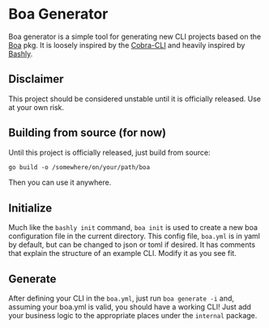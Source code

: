 # Boa Generator

Boa generator is a simple tool for generating new CLI projects based on the
[Boa](https://github.com/j2udev/boa) pkg. It is loosely inspired by the
[Cobra-CLI](https://github.com/spf13/cobra-cli/tree/main) and heavily inspired
by [Bashly](https://github.com/DannyBen/bashly).

## Disclaimer

This project should be considered unstable until it is officially released. Use
at your own risk.

## Building from source (for now)

Until this project is officially released, just build from source:

```txt
go build -o /somewhere/on/your/path/boa
```

Then you can use it anywhere.

## Initialize

Much like the `bashly init` command, `boa init` is used to create a new boa
configuration file in the current directory. This config file, `boa.yml` is in
yaml by default, but can be changed to json or toml if desired. It has comments
that explain the structure of an example CLI. Modify it as you see fit.

## Generate

After defining your CLI in the `boa.yml`, just run `boa generate -i` and,
assuming your boa.yml is valid, you should have a working CLI! Just add your
business logic to the appropriate places under the `internal` package.
